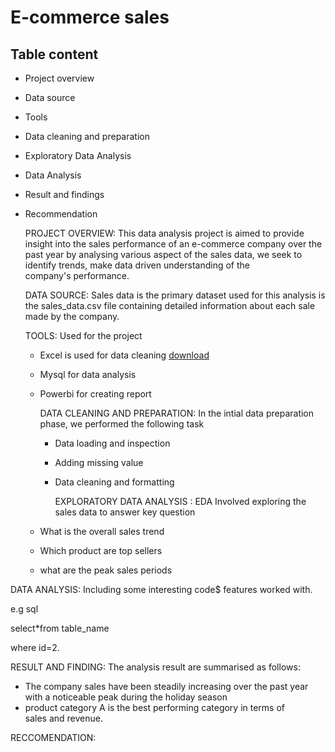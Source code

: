 # E-commerce sales
## Table content
* Project overview
* Data source
* Tools
* Data cleaning and preparation
* Exploratory Data Analysis
* Data Analysis
* Result and findings
* Recommendation
  
  PROJECT OVERVIEW:
This data analysis project is aimed to provide
insight into the sales performance of an e-commerce company over the past year by analysing various aspect of the sales data, we seek to identify trends, make data driven understanding of the company's performance.

  DATA SOURCE: Sales data is the primary dataset used for this analysis is the sales_data.csv file containing detailed information about  each sale made by the company.

  TOOLS: Used for the project
  
  * Excel is used for data cleaning [download](http://microsoft.com)
  * Mysql for data analysis
  * Powerbi for creating report

    DATA CLEANING AND PREPARATION: In the intial data preparation phase, we performed the following task

    * Data loading and inspection
    * Adding missing value
    * Data cleaning and formatting

      EXPLORATORY DATA ANALYSIS : EDA Involved exploring the sales data to answer key question

  * What is the overall sales trend
  * Which product are top sellers
  * what are the peak sales periods

DATA ANALYSIS: Including some interesting code$ features worked with.

e.g sql

 select*from table_name

 where id=2.

RESULT AND FINDING:  The analysis result are summarised as follows:

 * The company sales have been steadily increasing over the past year with a noticeable peak during the holiday season
 * product category A is the best performing category in terms of sales and revenue.
   
RECCOMENDATION: 
